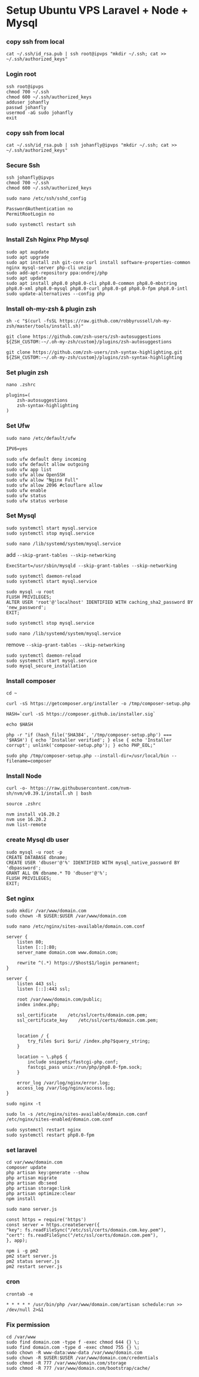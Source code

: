 # Setup Ubuntu VPS Laravel + Node + Mysql

### copy ssh from local
```
cat ~/.ssh/id_rsa.pub | ssh root@ipvps "mkdir ~/.ssh; cat >> ~/.ssh/authorized_keys"
```

### Login root
```
ssh root@ipvps
chmod 700 ~/.ssh
chmod 600 ~/.ssh/authorized_keys
adduser johanfly
passwd johanfly
usermod -aG sudo johanfly
exit
```
### copy ssh from local
```
cat ~/.ssh/id_rsa.pub | ssh johanfly@ipvps "mkdir ~/.ssh; cat >> ~/.ssh/authorized_keys"
```

### Secure Ssh
```
ssh johanfly@ipvps
chmod 700 ~/.ssh
chmod 600 ~/.ssh/authorized_keys
```

`sudo nano /etc/ssh/sshd_config`
```
PasswordAuthentication no
PermitRootLogin no
```
```
sudo systemctl restart ssh
```

### Install Zsh Nginx Php Mysql
```
sudo apt aupdate
sudo apt upgrade
sudo apt install zsh git-core curl install software-properties-common nginx mysql-server php-cli unzip
sudo add-apt-repository ppa:ondrej/php
sudo apt update
sudo apt install php8.0 php8.0-cli php8.0-common php8.0-mbstring php8.0-xml php8.0-mysql php8.0-curl php8.0-gd php8.0-fpm php8.0-intl
sudo update-alternatives --config php
```

### Install oh-my-zsh & plugin zsh
```
sh -c "$(curl -fsSL https://raw.github.com/robbyrussell/oh-my-zsh/master/tools/install.sh)"
```
```
git clone https://github.com/zsh-users/zsh-autosuggestions ${ZSH_CUSTOM:-~/.oh-my-zsh/custom}/plugins/zsh-autosuggestions
```
```
git clone https://github.com/zsh-users/zsh-syntax-highlighting.git ${ZSH_CUSTOM:-~/.oh-my-zsh/custom}/plugins/zsh-syntax-highlighting
```

### Set plugin zsh 
`nano .zshrc`
```
plugins=( 
    zsh-autosuggestions
    zsh-syntax-highlighting
)
```
### Set Ufw 

`sudo nano /etc/default/ufw`
```
IPV6=yes
```
```
sudo ufw default deny incoming
sudo ufw default allow outgoing
sudo ufw app list
sudo ufw allow OpenSSH
sudo ufw allow "Nginx Full"
sudo ufw allow 2096 #clouflare allow
sudo ufw enable
sudo ufw status
sudo ufw status verbose
```
### Set Mysql

```
sudo systemctl start mysql.service
sudo systemctl stop mysql.service
```

`sudo nano /lib/systemd/system/mysql.service`

add `--skip-grant-tables --skip-networking`
```
ExecStart=/usr/sbin/mysqld --skip-grant-tables --skip-networking
```
```
sudo systemctl daemon-reload
sudo systemctl start mysql.service
```
```
sudo mysql -u root
FLUSH PRIVILEGES;
ALTER USER 'root'@'localhost' IDENTIFIED WITH caching_sha2_password BY 'new_password';
EXIT;
```
```
sudo systemctl stop mysql.service
```
`sudo nano /lib/systemd/system/mysql.service`

remove `--skip-grant-tables --skip-networking`
```
sudo systemctl daemon-reload
sudo systemctl start mysql.service
sudo mysql_secure_installation
```

### Install composer

```
cd ~
```
```
curl -sS https://getcomposer.org/installer -o /tmp/composer-setup.php
```
```
HASH=`curl -sS https://composer.github.io/installer.sig`
```
```
echo $HASH
```
```
php -r "if (hash_file('SHA384', '/tmp/composer-setup.php') === '$HASH') { echo 'Installer verified'; } else { echo 'Installer corrupt'; unlink('composer-setup.php'); } echo PHP_EOL;"
```
```
sudo php /tmp/composer-setup.php --install-dir=/usr/local/bin --filename=composer
```

### Install Node
```
curl -o- https://raw.githubusercontent.com/nvm-sh/nvm/v0.39.1/install.sh | bash
```
```
source .zshrc                              
```
```
nvm install v16.20.2
nvm use 16.20.2
nvm list-remote
```
### create Mysql db user
```
sudo mysql -u root -p
CREATE DATABASE dbname;
CREATE USER 'dbuser'@'%' IDENTIFIED WITH mysql_native_password BY 'dbpassword';
GRANT ALL ON dbname.* TO 'dbuser'@'%';
FLUSH PRIVILEGES;
EXIT;
```
### Set nginx
```
sudo mkdir /var/www/domain.com
sudo chown -R $USER:$USER /var/www/domain.com
```
`sudo nano /etc/nginx/sites-available/domain.com.conf`

```
server {
    listen 80;
    listen [::]:80;
    server_name domain.com www.domain.com;
   
    rewrite ^(.*) https://$host$1/login permanent;
}

server {
    listen 443 ssl;
    listen [::]:443 ssl;

    root /var/www/domain.com/public;
    index index.php;

    ssl_certificate    /etc/ssl/certs/domain.com.pem;
    ssl_certificate_key    /etc/ssl/certs/domain.com.pem;


    location / {
        try_files $uri $uri/ /index.php?$query_string;
    }

    location ~ \.php$ {
        include snippets/fastcgi-php.conf;
        fastcgi_pass unix:/run/php/php8.0-fpm.sock;
    }

    error_log /var/log/nginx/error.log;
    access_log /var/log/nginx/access.log;
}
```


```
sudo nginx -t
```
```
sudo ln -s /etc/nginx/sites-available/domain.com.conf /etc/nginx/sites-enabled/domain.com.conf
```
```
sudo systemctl restart nginx
sudo systemctl restart php8.0-fpm
```

### set laravel
```
cd var/www/domain.com
composer update
php artisan key:generate --show
php artisan migrate 
php artisan db:seed
php artisan storage:link
php artisan optimize:clear
npm install
```
`sudo nano server.js`
```
const https = require('https')
const server = https.createServer({
"key": fs.readFileSync("/etc/ssl/certs/domain.com.key.pem"),
"cert": fs.readFileSync("/etc/ssl/certs/domain.com.pem"),
}, app);
```
```
npm i -g pm2
pm2 start server.js 
pm2 status server.js 
pm2 restart server.js 
```
### cron
`crontab -e`
```
* * * * * /usr/bin/php /var/www/domain.com/artisan schedule:run >> /dev/null 2>&1
```
### Fix permission

```
cd /var/www
sudo find domain.com -type f -exec chmod 644 {} \;
sudo find domain.com -type d -exec chmod 755 {} \;
sudo chown -R www-data:www-data /var/www/domain.com
sudo chown -R $USER:$USER /var/www/domain.com/credentials
sudo chmod -R 777 /var/www/domain.com/storage
sudo chmod -R 777 /var/www/domain.com/bootstrap/cache/
```